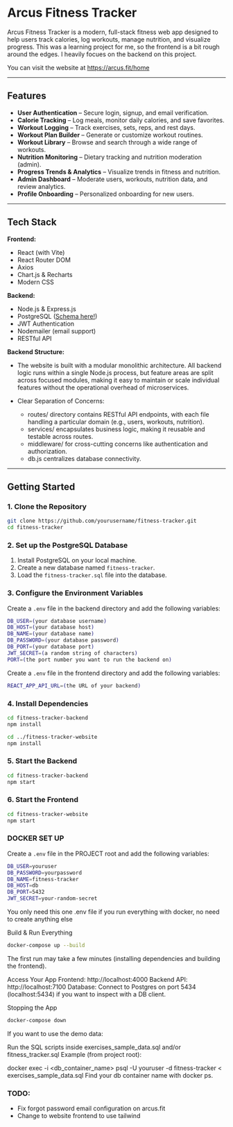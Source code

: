 # Arcus Fitness Tracker

Arcus Fitness Tracker is a modern, full-stack fitness web app designed to help users track calories, log workouts, manage nutrition, and visualize progress. This was a learning project for me, so the frontend is a bit rough around the edges. I heavily focues on the backend on this project.

You can visit the website at https://arcus.fit/home

---

## Features

- **User Authentication** – Secure login, signup, and email verification.
- **Calorie Tracking** – Log meals, monitor daily calories, and save favorites.
- **Workout Logging** – Track exercises, sets, reps, and rest days.
- **Workout Plan Builder** – Generate or customize workout routines.
- **Workout Library** – Browse and search through a wide range of workouts.
- **Nutrition Monitoring** – Dietary tracking and nutrition moderation (admin).
- **Progress Trends & Analytics** – Visualize trends in fitness and nutrition.
- **Admin Dashboard** – Moderate users, workouts, nutrition data, and review analytics.
- **Profile Onboarding** – Personalized onboarding for new users.

---

## Tech Stack

**Frontend:**
- React (with Vite)
- React Router DOM
- Axios
- Chart.js & Recharts
- Modern CSS

**Backend:**
- Node.js & Express.js
- PostgreSQL ([Schema here!](./fitness_tracker.sql))
- JWT Authentication
- Nodemailer (email support)
- RESTful API


**Backend Structure:**
- The website is built with a modular monolithic architecture. All backend logic runs within a single Node.js process, but feature areas are split across focused modules, making it easy to maintain or scale individual features without the operational overhead of microservices.

- Clear Separation of Concerns:

    - routes/ directory contains RESTful API endpoints, with each file handling a particular domain (e.g., users, workouts, nutrition).
    - services/ encapsulates business logic, making it reusable and testable across routes.
    - middleware/ for cross-cutting concerns like authentication and authorization.
    - db.js centralizes database connectivity.

---

## Getting Started

### 1. Clone the Repository

```bash
git clone https://github.com/yourusername/fitness-tracker.git
cd fitness-tracker
```

### 2. Set up the PostgreSQL Database

1. Install PostgreSQL on your local machine.
2. Create a new database named `fitness-tracker`.
3. Load the `fitness-tracker.sql` file into the database.

### 3. Configure the Environment Variables


Create a `.env` file in the backend directory and add the following variables:
```bash
DB_USER=(your database username)
DB_HOST=(your database host)
DB_NAME=(your database name)
DB_PASSWORD=(your database password)
DB_PORT=(your database port)
JWT_SECRET=(a random string of characters)
PORT=(the port number you want to run the backend on)
```
Create a `.env` file in the frontend directory and add the following variables:

```bash
REACT_APP_API_URL=(the URL of your backend)

```

### 4. Install Dependencies

```bash
cd fitness-tracker-backend
npm install

cd ../fitness-tracker-website
npm install
```

### 5. Start the Backend

```bash
cd fitness-tracker-backend
npm start
```

### 6. Start the Frontend

```bash
cd fitness-tracker-website
npm start
```

### DOCKER SET UP

Create a `.env` file in the PROJECT root and add the following variables:

```bash
DB_USER=youruser
DB_PASSWORD=yourpassword
DB_NAME=fitness-tracker
DB_HOST=db
DB_PORT=5432
JWT_SECRET=your-random-secret
```

You only need this one .env file if you run everything with docker, no need to create anything else

Build & Run Everything
```bash
docker-compose up --build
```
The first run may take a few minutes (installing dependencies and building the frontend).

Access Your App
Frontend: http://localhost:4000
Backend API: http://localhost:7100
Database: Connect to Postgres on port 5434 (localhost:5434) if you want to inspect with a DB client.


Stopping the App
```bash
docker-compose down
```

If you want to use the demo data:

Run the SQL scripts inside exercises_sample_data.sql and/or fitness_tracker.sql
Example (from project root):

docker exec -i <db_container_name> psql -U youruser -d fitness-tracker < exercises_sample_data.sql
Find your db container name with docker ps.

### TODO:

- Fix forgot password email configuration on arcus.fit
- Change to website frontend to use tailwind